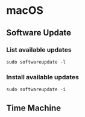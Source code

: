 # macOS

## Software Update

### List available updates

    sudo softwareupdate -l

### Install available updates

    sudo softwareupdate -i

## Time Machine

